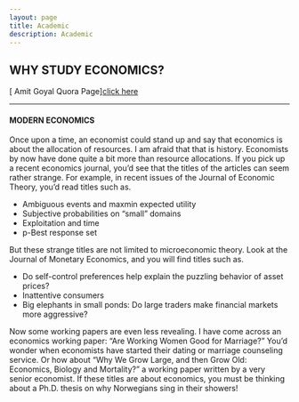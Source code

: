 ```yaml
---
layout: page
title: Academic
description: Academic
---
```


## **WHY STUDY ECONOMICS?**


[ Amit Goyal Quora Page][click here](https://www.quora.com/Why-should-I-study-economics/answer/Amit-Goyal-135)



----

 #### **MODERN ECONOMICS**
 
Once upon a time, an economist could stand up and say that economics is about the 
allocation of resources. I am afraid that that is history. Economists by now have done 
quite a bit more than resource allocations. If you pick up a recent economics journal, 
you’d see that the titles of the articles can seem rather strange. For example, in recent 
issues of the Journal of Economic Theory, you’d read titles such as.

- Ambiguous events and maxmin expected utility 
- Subjective probabilities on “small” domains 
- Exploitation and time 
- p-Best response set 

But these strange titles are not limited to microeconomic theory. Look at the Journal of 
Monetary Economics, and you will find titles such as.

- Do self-control preferences help explain the puzzling behavior of asset prices? 
- Inattentive consumers 
- Big elephants in small ponds: Do large traders make financial markets more 
aggressive? 

Now some working papers are even less revealing. I have come across an economics 
working paper: “Are Working Women Good for Marriage?” You’d wonder when 
economists have started their dating or marriage counseling service. Or how about “Why 
We Grow Large, and then Grow Old: Economics, Biology and Mortality?” a working 
paper written by a very senior economist. If these titles are about economics, you must be 
thinking about a Ph.D. thesis on why Norwegians sing in their showers! 



